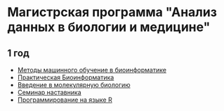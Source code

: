 # Магистрская программа "Анализ данных в биологии и медицине"

## 1 год
- [Методы машинного обучение в биоинформатике](https://vladm0z.github.io/HSE-Bioinformatics/ML)
- [Практическая Биоинформатика](https://vladm0z.github.io/HSE-Bioinformatics/pracbio)
- [Введение в молекулярную биологию](https://vladm0z.github.io/HSE-Bioinformatics/molbio)
- [Семинар наставника]()
- [Программирование на языке R]()
